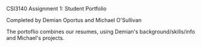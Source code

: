 CSI3140 Assignment 1: Student Portfolio

Completed by Demian Oportus and Michael O'Sullivan

The portoflio combines our resumes, using Demian's background/skills/info and Michael's projects.